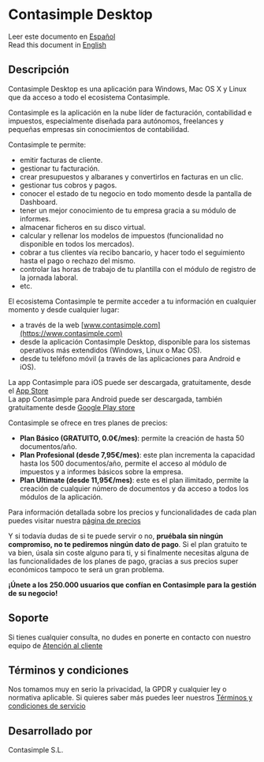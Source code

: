 # Contasimple Desktop

Leer este documento en [Español](Readme.es.md)  
Read this document in [English](Readme.md)

## Descripción

Contasimple Desktop es una aplicación para Windows, Mac OS X y Linux que da acceso a todo el ecosistema Contasimple. 

Contasimple es la aplicación en la nube líder de facturación, contabilidad e impuestos, especialmente diseñada para autónomos, freelances y pequeñas empresas sin conocimientos de contabilidad.

Contasimple te permite:
- emitir facturas de cliente.
- gestionar tu facturación.
- crear presupuestos y albaranes y convertirlos en facturas en un clic.
- gestionar tus cobros y pagos.
- conocer el estado de tu negocio en todo momento desde la pantalla de Dashboard.
- tener un mejor conocimiento de tu empresa gracia a su módulo de informes.
- almacenar ficheros en su disco virtual.
- calcular y rellenar los modelos de impuestos (funcionalidad no disponible en todos los mercados).
- cobrar a tus clientes vía recibo bancario, y hacer todo el seguimiento hasta el pago o rechazo del mismo.
- controlar las horas de trabajo de tu plantilla con el módulo de registro de la jornada laboral.
- etc.

El ecosistema Contasimple te permite acceder a tu información en cualquier momento y desde cualquier lugar:
- a través de la web [www.contasimple.com](https://www.contasimple.com)
- desde la aplicación Contasimple Desktop, disponible para los sistemas operativos más extendidos (Windows, Linux o Mac OS).
- desde tu teléfono móvil (a través de las aplicaciones para Android e iOS).

La app Contasimple para iOS puede ser descargada, gratuitamente, desde el [App Store](https://apps.apple.com/us/app/contasimple/id427583930)  
La app Contasimple para Android puede ser descargada, también gratuitamente desde [Google Play store](https://play.google.com/store/apps/details?id=com.v2msoft.contasimple)  

Contasimple se ofrece en tres planes de precios:  
- **Plan Básico (GRATUITO, 0.0€/mes)**: permite la creación de hasta 50 documentos/año.  
- **Plan Profesional (desde 7,95€/mes)**: este plan incrementa la capacidad hasta los 500 documentos/año, permite el acceso al módulo de impuestos y a informes básicos sobre la empresa.  
- **Plan Ultimate (desde 11,95€/mes)**: este es el plan ilimitado, permite la creación de cualquier número de documentos y da acceso a todos los módulos de la aplicación.

Para información detallada sobre los precios y funcionalidades de cada plan puedes visitar nuestra [página de precios](https://www.contasimple.com/planes-herramienta-web-facturacion-contabilidad.aspx)


Y si todavía dudas de si te puede servir o no, **pruébala sin ningún compromiso, no te pediremos ningún dato de pago**. Si el plan gratuito te va bien, úsala sin coste alguno para ti, y si finalmente necesitas alguna de las funcionalidades de los planes de pago, gracias a sus precios super económicos tampoco te será un gran problema.

**¡Únete a los 250.000 usuarios que confían en Contasimple para la gestión de su negocio!**

## Soporte
Si tienes cualquier consulta, no dudes en ponerte en contacto con nuestro equipo de [Atención al cliente](https://www.contasimple.com/contacto.aspx)

## Términos y condiciones

Nos tomamos muy en serio la privacidad, la GPDR y cualquier ley o normativa aplicable. Si quieres saber más puedes leer nuestros [Términos y condiciones de servicio](https://www.contasimple.com/terminos-y-condiciones-del-servicio.aspx)

## Desarrollado por
Contasimple S.L.

